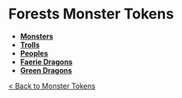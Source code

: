# Forests Monster Tokens
- **[Monsters](monsters)**
- **[Trolls](trolls)**
- **[Peoples](peoples)**
- **[Faerie Dragons](dragons_faerie)**
- **[Green Dragons](dragons_green)**

[< Back to Monster Tokens](../README.md#monster-tokens)
